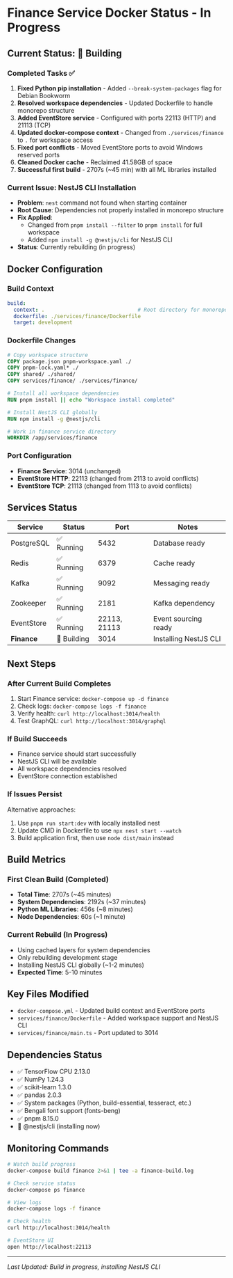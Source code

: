 # Finance Service Docker Status - In Progress

## Current Status: 🔄 Building

### Completed Tasks ✅
1. **Fixed Python pip installation** - Added `--break-system-packages` flag for Debian Bookworm
2. **Resolved workspace dependencies** - Updated Dockerfile to handle monorepo structure
3. **Added EventStore service** - Configured with ports 22113 (HTTP) and 21113 (TCP)
4. **Updated docker-compose context** - Changed from `./services/finance` to `.` for workspace access
5. **Fixed port conflicts** - Moved EventStore ports to avoid Windows reserved ports
6. **Cleaned Docker cache** - Reclaimed 41.58GB of space
7. **Successful first build** - 2707s (~45 min) with all ML libraries installed

### Current Issue: NestJS CLI Installation
- **Problem**: `nest` command not found when starting container
- **Root Cause**: Dependencies not properly installed in monorepo structure
- **Fix Applied**:
  - Changed from `pnpm install --filter` to `pnpm install` for full workspace
  - Added `npm install -g @nestjs/cli` for NestJS CLI
- **Status**: Currently rebuilding (in progress)

## Docker Configuration

### Build Context
```yaml
build:
  context: .                              # Root directory for monorepo access
  dockerfile: ./services/finance/Dockerfile
  target: development
```

### Dockerfile Changes
```dockerfile
# Copy workspace structure
COPY package.json pnpm-workspace.yaml ./
COPY pnpm-lock.yaml* ./
COPY shared/ ./shared/
COPY services/finance/ ./services/finance/

# Install all workspace dependencies
RUN pnpm install || echo "Workspace install completed"

# Install NestJS CLI globally
RUN npm install -g @nestjs/cli

# Work in finance service directory
WORKDIR /app/services/finance
```

### Port Configuration
- **Finance Service**: 3014 (unchanged)
- **EventStore HTTP**: 22113 (changed from 2113 to avoid conflicts)
- **EventStore TCP**: 21113 (changed from 1113 to avoid conflicts)

## Services Status

| Service | Status | Port | Notes |
|---------|--------|------|-------|
| PostgreSQL | ✅ Running | 5432 | Database ready |
| Redis | ✅ Running | 6379 | Cache ready |
| Kafka | ✅ Running | 9092 | Messaging ready |
| Zookeeper | ✅ Running | 2181 | Kafka dependency |
| EventStore | ✅ Running | 22113, 21113 | Event sourcing ready |
| **Finance** | 🔄 Building | 3014 | Installing NestJS CLI |

## Next Steps

### After Current Build Completes
1. Start Finance service: `docker-compose up -d finance`
2. Check logs: `docker-compose logs -f finance`
3. Verify health: `curl http://localhost:3014/health`
4. Test GraphQL: `curl http://localhost:3014/graphql`

### If Build Succeeds
- Finance service should start successfully
- NestJS CLI will be available
- All workspace dependencies resolved
- EventStore connection established

### If Issues Persist
Alternative approaches:
1. Use `pnpm run start:dev` with locally installed nest
2. Update CMD in Dockerfile to use `npx nest start --watch`
3. Build application first, then use `node dist/main` instead

## Build Metrics

### First Clean Build (Completed)
- **Total Time**: 2707s (~45 minutes)
- **System Dependencies**: 2192s (~37 minutes)
- **Python ML Libraries**: 456s (~8 minutes)
- **Node Dependencies**: 60s (~1 minute)

### Current Rebuild (In Progress)
- Using cached layers for system dependencies
- Only rebuilding development stage
- Installing NestJS CLI globally (~1-2 minutes)
- **Expected Time**: 5-10 minutes

## Key Files Modified
- `docker-compose.yml` - Updated build context and EventStore ports
- `services/finance/Dockerfile` - Added workspace support and NestJS CLI
- `services/finance/main.ts` - Port updated to 3014

## Dependencies Status
- ✅ TensorFlow CPU 2.13.0
- ✅ NumPy 1.24.3
- ✅ scikit-learn 1.3.0
- ✅ pandas 2.0.3
- ✅ System packages (Python, build-essential, tesseract, etc.)
- ✅ Bengali font support (fonts-beng)
- ✅ pnpm 8.15.0
- 🔄 @nestjs/cli (installing now)

## Monitoring Commands
```bash
# Watch build progress
docker-compose build finance 2>&1 | tee -a finance-build.log

# Check service status
docker-compose ps finance

# View logs
docker-compose logs -f finance

# Check health
curl http://localhost:3014/health

# EventStore UI
open http://localhost:22113
```

---
*Last Updated: Build in progress, installing NestJS CLI*